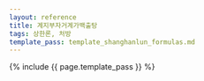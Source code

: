 ```yaml
---
layout: reference
title: 계지부자거계가백출탕
tags: 상한론, 처방
template_pass: template_shanghanlun_formulas.md
---
```



{% include {{ page.template_pass }} %}
